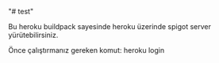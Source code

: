 "# test" 

Bu heroku buildpack sayesinde heroku üzerinde spigot server yürütebilirsiniz.

Önce çalıştırmanız gereken komut: heroku login

